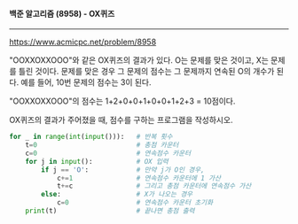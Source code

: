 #### 백준 알고리즘 (8958) - OX퀴즈

---

https://www.acmicpc.net/problem/8958

"OOXXOXXOOO"와 같은 OX퀴즈의 결과가 있다. O는 문제를 맞은 것이고, X는 문제를 틀린 것이다. 문제를 맞은 경우 그 문제의 점수는 그 문제까지 연속된 O의 개수가 된다. 예를 들어, 10번 문제의 점수는 3이 된다.

"OOXXOXXOOO"의 점수는 1+2+0+0+1+0+0+1+2+3 = 10점이다.

OX퀴즈의 결과가 주어졌을 때, 점수를 구하는 프로그램을 작성하시오.



```python
for _ in range(int(input())):   # 반복 횟수
    t=0                         # 총점 카운터
    c=0                         # 연속점수 카운터 
    for j in input():           # OX 입력
        if j == 'O':            # 만약 j가 O인 경우,
            c+=1                # 연속점수 카운터에 1 가산
            t+=c                # 그리고 총점 카운터에 연속점수 가산
        else:                   # X가 나오는 경우
            c=0                 # 연속점수 카운터 초기화
    print(t)                    # 끝나면 총점 출력
```

